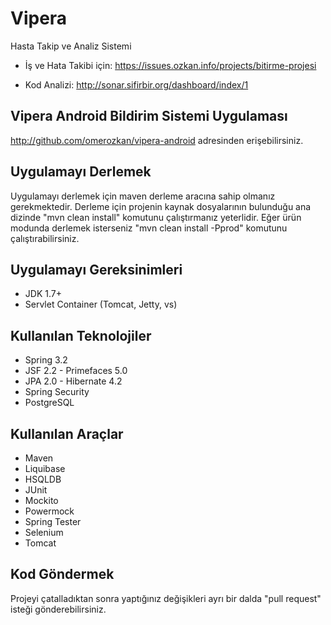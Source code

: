 Vipera
======

Hasta Takip ve Analiz Sistemi

- İş ve Hata Takibi için: https://issues.ozkan.info/projects/bitirme-projesi

- Kod Analizi: http://sonar.sifirbir.org/dashboard/index/1

Vipera Android Bildirim Sistemi Uygulaması
-------------------------------------------

http://github.com/omerozkan/vipera-android adresinden erişebilirsiniz.


Uygulamayı Derlemek
--------------------

Uygulamayı derlemek için maven derleme aracına sahip olmanız gerekmektedir. Derleme için projenin kaynak dosyalarının
bulunduğu ana dizinde "mvn clean install" komutunu çalıştırmanız yeterlidir. Eğer ürün modunda derlemek isterseniz "mvn clean install -Pprod" komutunu çalıştırabilirsiniz.

Uygulamayı Gereksinimleri
---------------------------

- JDK 1.7+
- Servlet Container (Tomcat, Jetty, vs)


Kullanılan Teknolojiler
-----------------------------

- Spring 3.2
- JSF 2.2 - Primefaces 5.0
- JPA 2.0 - Hibernate 4.2
- Spring Security
- PostgreSQL

Kullanılan Araçlar
-------------------------

- Maven
- Liquibase
- HSQLDB
- JUnit
- Mockito
- Powermock
- Spring Tester
- Selenium
- Tomcat

Kod Göndermek
----------------------

Projeyi çatalladıktan sonra yaptığınız değişikleri ayrı bir dalda "pull request" isteği gönderebilirsiniz.


